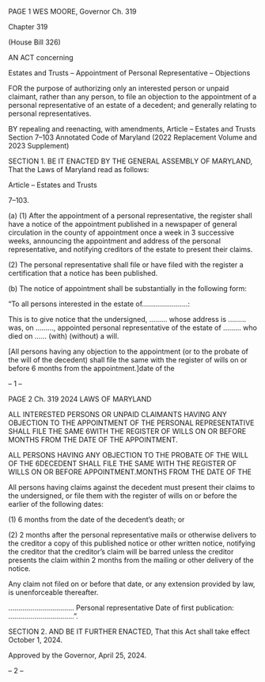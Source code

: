 PAGE 1
WES MOORE, Governor Ch. 319

Chapter 319

(House Bill 326)

AN ACT concerning

Estates and Trusts – Appointment of Personal Representative – Objections

FOR the purpose of authorizing only an interested person or unpaid claimant, rather than
any person, to file an objection to the appointment of a personal representative of an
estate of a decedent; and generally relating to personal representatives.

BY repealing and reenacting, with amendments,
Article – Estates and Trusts
Section 7–103
Annotated Code of Maryland
(2022 Replacement Volume and 2023 Supplement)

SECTION 1. BE IT ENACTED BY THE GENERAL ASSEMBLY OF MARYLAND,
That the Laws of Maryland read as follows:

Article – Estates and Trusts

7–103.

(a) (1) After the appointment of a personal representative, the register shall
have a notice of the appointment published in a newspaper of general circulation in the
county of appointment once a week in 3 successive weeks, announcing the appointment and
address of the personal representative, and notifying creditors of the estate to present their
claims.

(2) The personal representative shall file or have filed with the register a
certification that a notice has been published.

(b) The notice of appointment shall be substantially in the following form:

“To all persons interested in the estate of.......................:

This is to give notice that the undersigned, ……… whose address is ……… was, on
………, appointed personal representative of the estate of ……… who died on …… (with)
(without) a will.

[All persons having any objection to the appointment (or to the probate of the will of
the decedent) shall file the same with the register of wills on or before 6 months from the
appointment.]date of the

– 1 –

PAGE 2
Ch. 319 2024 LAWS OF MARYLAND

ALL INTERESTED PERSONS OR UNPAID CLAIMANTS HAVING ANY OBJECTION
TO THE APPOINTMENT OF THE PERSONAL REPRESENTATIVE SHALL FILE THE SAME
6WITH THE REGISTER OF WILLS ON OR BEFORE MONTHS FROM THE DATE OF THE
APPOINTMENT.

ALL PERSONS HAVING ANY OBJECTION TO THE PROBATE OF THE WILL OF THE
6DECEDENT SHALL FILE THE SAME WITH THE REGISTER OF WILLS ON OR BEFORE
APPOINTMENT.MONTHS FROM THE DATE OF THE

All persons having claims against the decedent must present their claims to the
undersigned, or file them with the register of wills on or before the earlier of the following
dates:

(1) 6 months from the date of the decedent’s death; or

(2) 2 months after the personal representative mails or otherwise delivers
to the creditor a copy of this published notice or other written notice, notifying the creditor
that the creditor’s claim will be barred unless the creditor presents the claim within 2
months from the mailing or other delivery of the notice.

Any claim not filed on or before that date, or any extension provided by law, is
unenforceable thereafter.

……………………………
Personal representative
Date of first publication:
……………………………”.

SECTION 2. AND BE IT FURTHER ENACTED, That this Act shall take effect
October 1, 2024.

Approved by the Governor, April 25, 2024.

– 2 –